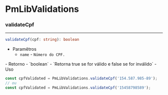 # PmLibValidations

### validateCpf
<hr>

```ts
validateCpf(cpf: string): boolean
```

- Paramêtros
    - `name` - `Número do CPF.`
<pm-brs :qtd="2"/>
- Retorno
    - `boolean` - `Retorna true se for válido e false se for inválido`
<pm-brs :qtd="2"/>
- Uso

```ts
const cpfValidated = PmLibValidations.validateCpf('154.587.985-89');
// ou
const cpfValidated = PmLibValidations.validateCpf('15458798589');
```
